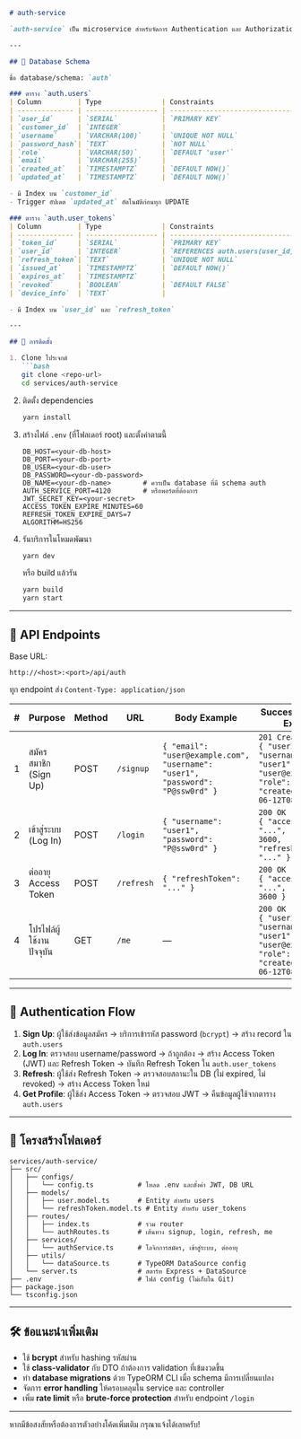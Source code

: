 ````markdown
# auth-service

`auth-service` เป็น microservice สำหรับจัดการ Authentication และ Authorization ด้วย JWT และ Refresh Token ผ่าน PostgreSQL schema `auth`

---

## 🔧 Database Schema

ชื่อ database/schema: `auth`

### ตาราง `auth.users`
| Column         | Type               | Constraints                     | Description                   |
| -------------- | ------------------ | ------------------------------- | ----------------------------- |
| `user_id`      | `SERIAL`           | `PRIMARY KEY`                   | รหัสผู้ใช้งาน                  |
| `customer_id`  | `INTEGER`          |                                 | รหัสลูกค้า (ถ้ามี)             |
| `username`     | `VARCHAR(100)`     | `UNIQUE NOT NULL`               | ชื่อผู้ใช้งาน                  |
| `password_hash`| `TEXT`             | `NOT NULL`                      | รหัสผ่านที่เข้ารหัสไว้          |
| `role`         | `VARCHAR(50)`      | `DEFAULT 'user'`                | สิทธิ์การใช้งาน (e.g. user/admin) |
| `email`        | `VARCHAR(255)`     |                                 | อีเมล                         |
| `created_at`   | `TIMESTAMPTZ`      | `DEFAULT NOW()`                 | วันที่สร้างบัญชี               |
| `updated_at`   | `TIMESTAMPTZ`      | `DEFAULT NOW()`                 | วันที่แก้ไขล่าสุด (trigger)     |

- มี Index บน `customer_id`
- Trigger อัปเดต `updated_at` อัตโนมัติก่อนทุก UPDATE

### ตาราง `auth.user_tokens`
| Column         | Type               | Constraints                     | Description                   |
| -------------- | ------------------ | ------------------------------- | ----------------------------- |
| `token_id`     | `SERIAL`           | `PRIMARY KEY`                   | รหัสบันทึก Refresh Token     |
| `user_id`      | `INTEGER`          | `REFERENCES auth.users(user_id)` ON DELETE CASCADE | ผู้ใช้งาน               |
| `refresh_token`| `TEXT`             | `UNIQUE NOT NULL`               | Refresh Token string         |
| `issued_at`    | `TIMESTAMPTZ`      | `DEFAULT NOW()`                 | วัน-เวลาที่ออก Token         |
| `expires_at`   | `TIMESTAMPTZ`      |                                 | วัน-เวลาที่หมดอายุ           |
| `revoked`      | `BOOLEAN`          | `DEFAULT FALSE`                 | สถานะถูกเพิกถอนหรือไม่        |
| `device_info`  | `TEXT`             |                                 | ข้อมูลอุปกรณ์ (optional)     |

- มี Index บน `user_id` และ `refresh_token`

---

## 🚀 การติดตั้ง

1. Clone โปรเจกต์
   ```bash
   git clone <repo-url>
   cd services/auth-service
````

2. ติดตั้ง dependencies

   ```bash
   yarn install
   ```
3. สร้างไฟล์ `.env` (ที่โฟลเดอร์ root) และตั้งค่าตามนี้

   ```dotenv
   DB_HOST=<your-db-host>
   DB_PORT=<your-db-port>
   DB_USER=<your-db-user>
   DB_PASSWORD=<your-db-password>
   DB_NAME=<your-db-name>        # ควรเป็น database ที่มี schema auth
   AUTH_SERVICE_PORT=4120        # หรือพอร์ตที่ต้องการ
   JWT_SECRET_KEY=<your-secret>
   ACCESS_TOKEN_EXPIRE_MINUTES=60
   REFRESH_TOKEN_EXPIRE_DAYS=7
   ALGORITHM=HS256
   ```
4. รันบริการในโหมดพัฒนา

   ```bash
   yarn dev
   ```

   หรือ build แล้วรัน

   ```bash
   yarn build
   yarn start
   ```

---

## 📡 API Endpoints

Base URL:

```
http://<host>:<port>/api/auth
```

ทุุก endpoint ส่ง `Content-Type: application/json`

| # | Purpose                  | Method | URL        | Body Example                                                                   | Success Response Example                                                                                                                  | Notes                                                |
| - | ------------------------ | ------ | ---------- | ------------------------------------------------------------------------------ | ----------------------------------------------------------------------------------------------------------------------------------------- | ---------------------------------------------------- |
| 1 | สมัครสมาชิก (Sign Up)    | POST   | `/signup`  | `{ "email": "user@example.com", "username": "user1", "password": "P@ssw0rd" }` | `201 Created`<br>`{ "userId": 5, "username": "user1", "email": "user@example.com", "role": "user", "createdAt": "2025-06-12T08:00:00Z" }` | จะเข้ารหัส password และบันทึกลง DB                   |
| 2 | เข้าสู่ระบบ (Log In)     | POST   | `/login`   | `{ "username": "user1", "password": "P@ssw0rd" }`                              | `200 OK`<br>`{ "accessToken": "...", "expiresIn": 3600, "refreshToken": "..." }`                                                          | คืนทั้ง AccessToken และ RefreshToken                 |
| 3 | ต่ออายุ Access Token     | POST   | `/refresh` | `{ "refreshToken": "..." }`                                                    | `200 OK`<br>`{ "accessToken": "...", "expiresIn": 3600 }`                                                                                 | ตรวจสอบว่า token ยังไม่ถูกเพิกถอน                    |
| 4 | โปรไฟล์ผู้ใช้งานปัจจุบัน | GET    | `/me`      | —                                                                              | `200 OK`<br>`{ "userId": 5, "username": "user1", "email": "user@example.com", "role": "user", "createdAt": "2025-06-12T08:00:00Z" }`      | ต้องแนบ header `Authorization: Bearer <accessToken>` |

---

## 🔐 Authentication Flow

1. **Sign Up**: ผู้ใช้ส่งข้อมูลสมัคร → บริการเข้ารหัส password (`bcrypt`) → สร้าง record ใน `auth.users`
2. **Log In**: ตรวจสอบ username/password → ถ้าถูกต้อง → สร้าง Access Token (JWT) และ Refresh Token → บันทึก Refresh Token ใน `auth.user_tokens`
3. **Refresh**: ผู้ใช้ส่ง Refresh Token → ตรวจสอบสถานะใน DB (ไม่ expired, ไม่ revoked) → สร้าง Access Token ใหม่
4. **Get Profile**: ผู้ใช้ส่ง Access Token → ตรวจสอบ JWT → คืนข้อมูลผู้ใช้จากตาราง `auth.users`

---

## 📂 โครงสร้างโฟลเดอร์

```
services/auth-service/
├── src/
│   ├── configs/
│   │   └── config.ts           # โหลด .env และตั้งค่า JWT, DB URL
│   ├── models/
│   │   ├── user.model.ts       # Entity สำหรับ users
│   │   └── refreshToken.model.ts # Entity สำหรับ user_tokens
│   ├── routes/
│   │   ├── index.ts            # รวม router
│   │   └── authRoutes.ts       # เส้นทาง signup, login, refresh, me
│   ├── services/
│   │   └── authService.ts      # โลจิกการสมัคร, เข้าสู่ระบบ, ต่ออายุ
│   ├── utils/
│   │   └── dataSource.ts       # TypeORM DataSource config
│   └── server.ts               # สตาร์ท Express + DataSource
├── .env                        # ไฟล์ config (ไม่เก็บใน Git)
├── package.json
└── tsconfig.json
```

---

## 🛠️ ข้อแนะนำเพิ่มเติม

* ใช้ **bcrypt** สำหรับ hashing รหัสผ่าน
* ใช้ **class-validator** กับ DTO ถ้าต้องการ validation ที่เข้มงวดขึ้น
* ทำ **database migrations** ด้วย TypeORM CLI เมื่อ schema มีการเปลี่ยนแปลง
* จัดการ **error handling** ให้ครอบคลุมใน service และ controller
* เพิ่ม **rate limit** หรือ **brute-force protection** สำหรับ endpoint `/login`

---

หากมีข้อสงสัยหรือต้องการตัวอย่างโค้ดเพิ่มเติม กรุณาแจ้งได้เลยครับ!
